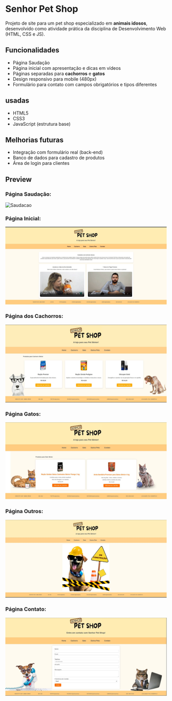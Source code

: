 # Senhor Pet Shop

Projeto de site para um pet shop especializado em **animais idosos**, desenvolvido como atividade prática da disciplina de Desenvolvimento Web (HTML, CSS e JS).

##  Funcionalidades
- Página Saudação
- Página inicial com apresentação e dicas em vídeos
- Páginas separadas para **cachorros** e **gatos**
- Design responsivo para mobile (480px)
- Formulário para contato com campos obrigatórios e tipos diferentes

## usadas
- HTML5
- CSS3
- JavaScript (estrutura base)

## Melhorias futuras
- Integração com formulário real (back-end)
- Banco de dados para cadastro de produtos
- Área de login para clientes

## Preview

### Página Saudação:
![Saudacao](prints/pagina.saudacao.JPG)

### Página Inicial:
![Home](prints/home.JPG)

### Página dos Cachorros:
![Cachorros](prints/cachorro.JPG)

### Página Gatos:
![Gatos](prints/gatos.JPG)

### Página Outros:
![Outros](prints/outros.JPG)

### Página Contato:
![Contato](prints/contato.JPG)
